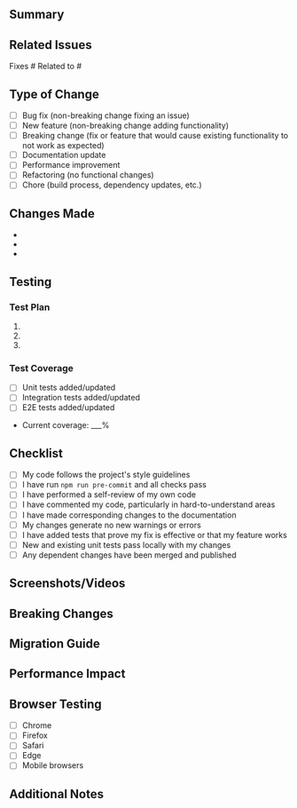 ## Summary

<!-- Provide a brief description of the changes in this PR -->

## Related Issues

<!-- Link to related issues using GitHub syntax -->

Fixes #
Related to #

## Type of Change

<!-- Mark the relevant option with an "x" -->

- [ ] Bug fix (non-breaking change fixing an issue)
- [ ] New feature (non-breaking change adding functionality)
- [ ] Breaking change (fix or feature that would cause existing functionality to not work as expected)
- [ ] Documentation update
- [ ] Performance improvement
- [ ] Refactoring (no functional changes)
- [ ] Chore (build process, dependency updates, etc.)

## Changes Made

<!-- List the specific changes made in this PR -->

-
-
-

## Testing

<!-- Describe the tests you ran to verify your changes -->

### Test Plan

1.
2.
3.

### Test Coverage

- [ ] Unit tests added/updated
- [ ] Integration tests added/updated
- [ ] E2E tests added/updated
- Current coverage: \_\_\_%

## Checklist

<!-- Mark completed items with an "x" -->

- [ ] My code follows the project's style guidelines
- [ ] I have run `npm run pre-commit` and all checks pass
- [ ] I have performed a self-review of my own code
- [ ] I have commented my code, particularly in hard-to-understand areas
- [ ] I have made corresponding changes to the documentation
- [ ] My changes generate no new warnings or errors
- [ ] I have added tests that prove my fix is effective or that my feature works
- [ ] New and existing unit tests pass locally with my changes
- [ ] Any dependent changes have been merged and published

## Screenshots/Videos

<!-- If applicable, add screenshots or videos to demonstrate the changes -->

## Breaking Changes

<!-- If this PR includes breaking changes, describe them here -->

## Migration Guide

<!-- If breaking changes, provide a migration guide -->

## Performance Impact

<!-- Describe any performance implications -->

## Browser Testing

<!-- Mark browsers where you've tested -->

- [ ] Chrome
- [ ] Firefox
- [ ] Safari
- [ ] Edge
- [ ] Mobile browsers

## Additional Notes

<!-- Any additional information that reviewers should know -->
